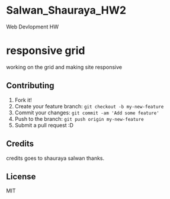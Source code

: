 # Salwan_Shauraya_HW2
 Web Devlopment HW

# responsive grid
working on the grid and making site responsive

## Contributing

1. Fork it!
2. Create your feature branch: `git checkout -b my-new-feature`
3. Commit your changes: `git commit -am 'Add some feature'`
4. Push to the branch: `git push origin my-new-feature`
5. Submit a pull request :D

## Credits
credits goes to shauraya salwan thanks.

## License
MIT